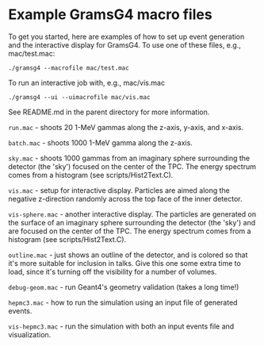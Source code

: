 # Example GramsG4 macro files

To get you started, here are examples of how to set up event
generation and the interactive display for GramsG4. To use one of
these files, e.g., mac/test.mac:

    ./gramsg4 --macrofile mac/test.mac

To run an interactive job with, e.g., mac/vis.mac

    ./gramsg4 --ui --uimacrofile mac/vis.mac

See README.md in the parent directory for more information. 

`run.mac` - shoots 20 1-MeV gammas along the z-axis, y-axis, and x-axis.

`batch.mac` - shoots 1000 1-MeV gamma along the z-axis.

`sky.mac` - shoots 1000 gammas from an imaginary sphere surrounding
the detector (the 'sky') focused on the center of the TPC. The energy
spectrum comes from a histogram (see scripts/Hist2Text.C).

`vis.mac` - setup for interactive display. Particles are aimed along
the negative z-direction randomly across the top face of the inner
detector.

`vis-sphere.mac` - another interactive display. The particles are
generated on the surface of an imaginary sphere surrounding the
detector (the 'sky') and are focused on the center of the TPC. The
energy spectrum comes from a histogram (see scripts/Hist2Text.C).

`outline.mac` - just shows an outline of the detector, and is colored
so that it's more suitable for inclusion in talks. Give this one some
extra time to load, since it's turning off the visibility for a number
of volumes.

`debug-geom.mac` - run Geant4's geometry validation (takes a long time!)

`hepmc3.mac` - how to run the simulation using an input file of
generated events.

`vis-hepmc3.mac` - run the simulation with both an input events file
and visualization.

